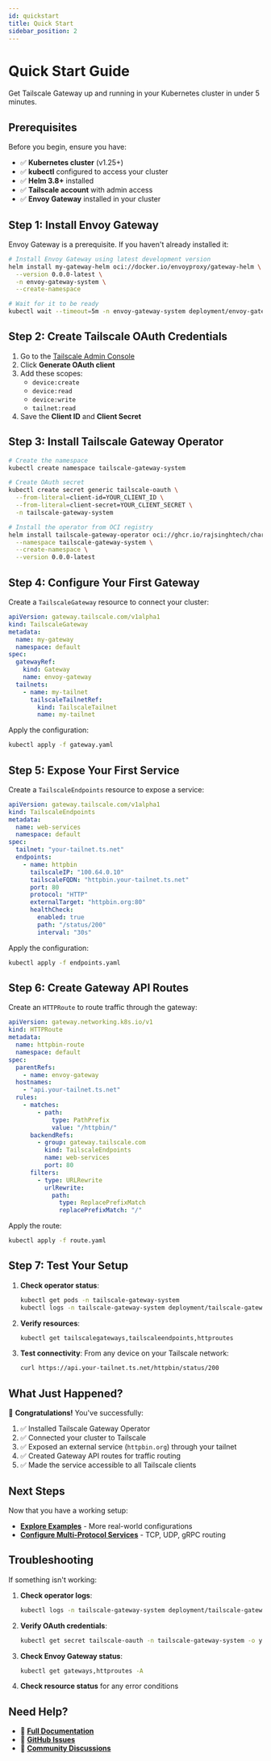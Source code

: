 ```yaml
---
id: quickstart
title: Quick Start
sidebar_position: 2
---
```


# Quick Start Guide

Get Tailscale Gateway up and running in your Kubernetes cluster in under 5 minutes.

## Prerequisites

Before you begin, ensure you have:

- ✅ **Kubernetes cluster** (v1.25+)
- ✅ **kubectl** configured to access your cluster
- ✅ **Helm 3.8+** installed
- ✅ **Tailscale account** with admin access
- ✅ **Envoy Gateway** installed in your cluster

## Step 1: Install Envoy Gateway

Envoy Gateway is a prerequisite. If you haven't already installed it:

```bash
# Install Envoy Gateway using latest development version
helm install my-gateway-helm oci://docker.io/envoyproxy/gateway-helm \
  --version 0.0.0-latest \
  -n envoy-gateway-system \
  --create-namespace

# Wait for it to be ready
kubectl wait --timeout=5m -n envoy-gateway-system deployment/envoy-gateway --for=condition=Available
```

## Step 2: Create Tailscale OAuth Credentials

1. Go to the [Tailscale Admin Console](https://login.tailscale.com/admin/settings/oauth)
2. Click **Generate OAuth client**
3. Add these scopes:
   - `device:create`
   - `device:read`
   - `device:write`
   - `tailnet:read`
4. Save the **Client ID** and **Client Secret**

## Step 3: Install Tailscale Gateway Operator

```bash
# Create the namespace
kubectl create namespace tailscale-gateway-system

# Create OAuth secret
kubectl create secret generic tailscale-oauth \
  --from-literal=client-id=YOUR_CLIENT_ID \
  --from-literal=client-secret=YOUR_CLIENT_SECRET \
  -n tailscale-gateway-system

# Install the operator from OCI registry
helm install tailscale-gateway-operator oci://ghcr.io/rajsinghtech/charts/tailscale-gateway-operator \
  --namespace tailscale-gateway-system \
  --create-namespace \
  --version 0.0.0-latest
```

## Step 4: Configure Your First Gateway

Create a `TailscaleGateway` resource to connect your cluster:

```yaml title="gateway.yaml"
apiVersion: gateway.tailscale.com/v1alpha1
kind: TailscaleGateway
metadata:
  name: my-gateway
  namespace: default
spec:
  gatewayRef:
    kind: Gateway
    name: envoy-gateway
  tailnets:
    - name: my-tailnet
      tailscaleTailnetRef:
        kind: TailscaleTailnet
        name: my-tailnet
```

Apply the configuration:

```bash
kubectl apply -f gateway.yaml
```

## Step 5: Expose Your First Service

Create a `TailscaleEndpoints` resource to expose a service:

```yaml title="endpoints.yaml"
apiVersion: gateway.tailscale.com/v1alpha1
kind: TailscaleEndpoints
metadata:
  name: web-services
  namespace: default
spec:
  tailnet: "your-tailnet.ts.net"
  endpoints:
    - name: httpbin
      tailscaleIP: "100.64.0.10"
      tailscaleFQDN: "httpbin.your-tailnet.ts.net"
      port: 80
      protocol: "HTTP"
      externalTarget: "httpbin.org:80"
      healthCheck:
        enabled: true
        path: "/status/200"
        interval: "30s"
```

Apply the configuration:

```bash
kubectl apply -f endpoints.yaml
```

## Step 6: Create Gateway API Routes

Create an `HTTPRoute` to route traffic through the gateway:

```yaml title="route.yaml"
apiVersion: gateway.networking.k8s.io/v1
kind: HTTPRoute
metadata:
  name: httpbin-route
  namespace: default
spec:
  parentRefs:
    - name: envoy-gateway
  hostnames:
    - "api.your-tailnet.ts.net"
  rules:
    - matches:
        - path:
            type: PathPrefix
            value: "/httpbin/"
      backendRefs:
        - group: gateway.tailscale.com
          kind: TailscaleEndpoints
          name: web-services
          port: 80
      filters:
        - type: URLRewrite
          urlRewrite:
            path:
              type: ReplacePrefixMatch
              replacePrefixMatch: "/"
```

Apply the route:

```bash
kubectl apply -f route.yaml
```

## Step 7: Test Your Setup

1. **Check operator status**:
   ```bash
   kubectl get pods -n tailscale-gateway-system
   kubectl logs -n tailscale-gateway-system deployment/tailscale-gateway-operator
   ```

2. **Verify resources**:
   ```bash
   kubectl get tailscalegateways,tailscaleendpoints,httproutes
   ```

3. **Test connectivity**:
   From any device on your Tailscale network:
   ```bash
   curl https://api.your-tailnet.ts.net/httpbin/status/200
   ```

## What Just Happened?

🎉 **Congratulations!** You've successfully:

1. ✅ Installed Tailscale Gateway Operator
2. ✅ Connected your cluster to Tailscale
3. ✅ Exposed an external service (`httpbin.org`) through your tailnet
4. ✅ Created Gateway API routes for traffic routing
5. ✅ Made the service accessible to all Tailscale clients

## Next Steps

Now that you have a working setup:

- **[Explore Examples](../examples/basic-usage)** - More real-world configurations
- **[Configure Multi-Protocol Services](../examples/multi-protocol)** - TCP, UDP, gRPC routing

## Troubleshooting

If something isn't working:

1. **Check operator logs**:
   ```bash
   kubectl logs -n tailscale-gateway-system deployment/tailscale-gateway-operator -f
   ```

2. **Verify OAuth credentials**:
   ```bash
   kubectl get secret tailscale-oauth -n tailscale-gateway-system -o yaml
   ```

3. **Check Envoy Gateway status**:
   ```bash
   kubectl get gateways,httproutes -A
   ```

4. **Check resource status** for any error conditions

## Need Help?

- 📖 **[Full Documentation](../)**
- 🐛 **[GitHub Issues](https://github.com/rajsinghtech/tailscale-gateway/issues)**
- 💬 **[Community Discussions](https://github.com/rajsinghtech/tailscale-gateway/discussions)**